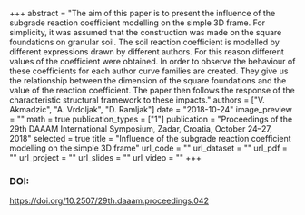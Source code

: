 +++
abstract = "The aim of this paper is to present the influence of the subgrade reaction coefficient modelling on the simple 3D frame.
For simplicity, it was assumed that the construction was made on the square foundations on granular soil. The soil reaction
coefficient is modelled by different expressions drawn by different authors. For this reason different values of the
coefficient were obtained. In order to observe the behaviour of these coefficients for each author curve families are
created. They give us the relationship between the dimension of the square foundations and the value of the reaction
coefficient. The paper then follows the response of the characteristic structural framework to these impacts."
authors = ["V. Akmadzic", "A. Vrdoljak", "D. Ramljak"]
date = "2018-10-24"
image_preview = ""
math = true
publication_types = ["1"]
publication = "Proceedings of the 29th DAAAM International Symposium, Zadar, Croatia, October 24–27, 2018"
selected = true
title = "Influence of the subgrade reaction coefficient modelling on the simple 3D frame"
url_code = ""
url_dataset = ""
url_pdf = ""
url_project = ""
url_slides = ""
url_video = ""
+++
### DOI:

https://doi.org/10.2507/29th.daaam.proceedings.042
